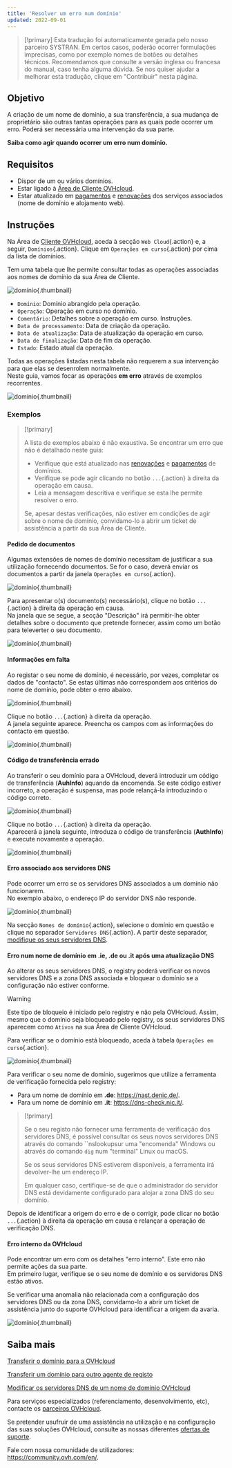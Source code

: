 ```yaml
---
title: 'Resolver um erro num domínio'
updated: 2022-09-01
---
```


> [!primary]
> Esta tradução foi automaticamente gerada pelo nosso parceiro SYSTRAN. Em certos casos, poderão ocorrer formulações imprecisas, como por exemplo nomes de botões ou detalhes técnicos. Recomendamos que consulte a versão inglesa ou francesa do manual, caso tenha alguma dúvida. Se nos quiser ajudar a melhorar esta tradução, clique em "Contribuir" nesta página.
>

## Objetivo

A criação de um nome de domínio, a sua transferência, a sua mudança de proprietário são outras tantas operações para as quais pode ocorrer um erro. Poderá ser necessária uma intervenção da sua parte.

**Saiba como agir quando ocorrer um erro num domínio.**

## Requisitos

- Dispor de um ou vários domínios.
- Estar ligado à [Área de Cliente OVHcloud](https://www.ovh.com/auth/?action=gotomanager&from=https://www.ovh.pt/&ovhSubsidiary=pt).
- Estar atualizado em [pagamentos](/pages/account_and_service_management/managing_billing_payments_and_services/invoice_management#pay-bills) e [renovações](/pages/account_and_service_management/managing_billing_payments_and_services/how_to_use_automatic_renewal#renewal-management) dos serviços associados (nome de domínio e alojamento web).

## Instruções

Na Área de [Cliente OVHcloud](https://www.ovh.com/auth/?action=gotomanager&from=https://www.ovh.pt/&ovhSubsidiary=pt), aceda à secção `Web Cloud`{.action} e, a seguir, `Domínios`{.action}. Clique em `Operações em curso`{.action} por cima da lista de domínios.

Tem uma tabela que lhe permite consultar todas as operações associadas aos nomes de domínio da sua Área de Cliente.

![domínio](images/domain-error-table01.png){.thumbnail}

- `Domínio`: Domínio abrangido pela operação.
- `Operação`:  Operação em curso no domínio.
- `Comentário`: Detalhes sobre a operação em curso. Instruções.
- `Data de processamento`: Data de criação da operação.
- `Data de atualização`:  Data de atualização da operação em curso.
- `Data de finalização`: Data de fim da operação.
- `Estado`: Estado atual da operação.

Todas as operações listadas nesta tabela não requerem a sua intervenção para que elas se desenrolem normalmente.<br>
Neste guia, vamos focar as operações **em erro** através de exemplos recorrentes.

![domínio](images/domain-error-table02.png){.thumbnail}

### Exemplos

> [!primary]
>
> A lista de exemplos abaixo é não exaustiva. Se encontrar um erro que não é detalhado neste guia:
>
> - Verifique que está atualizado nas [renovações](/pages/account_and_service_management/managing_billing_payments_and_services/how_to_use_automatic_renewal#renewal-management) e [pagamentos](/pages/account_and_service_management/managing_billing_payments_and_services/invoice_management#pay-bills) de domínios.
> - Verifique se pode agir clicando no botão `...`{.action} à direita da operação em causa.
> - Leia a mensagem descritiva e verifique se esta lhe permite resolver o erro.
>
> Se, apesar destas verificações, não estiver em condições de agir sobre o nome de domínio, convidamo-lo a abrir um ticket de assistência a partir da sua Área de Cliente.
>

#### Pedido de documentos

Algumas extensões de nomes de domínio necessitam de justificar a sua utilização fornecendo documentos. Se for o caso, deverá enviar os documentos a partir da janela `Operações em curso`{.action}.

![domínio](images/domain-error01.png){.thumbnail}

Para apresentar o(s) documento(s) necessário(s), clique no botão `...`{.action} à direita da operação em causa.<br>
Na janela que se segue, a secção "Descrição" irá permitir-lhe obter detalhes sobre o documento que pretende fornecer, assim como um botão para televerter o seu documento.

![domínio](images/domain-error02.png){.thumbnail}

#### Informações em falta

Ao registar o seu nome de domínio, é necessário, por vezes, completar os dados de "contacto". Se estas últimas não correspondem aos critérios do nome de domínio, pode obter o erro abaixo.

![domínio](images/domain-error03.png){.thumbnail}

Clique no botão `...`{.action} à direita da operação.<br>
A janela seguinte aparece. Preencha os campos com as informações do contacto em questão.

![domínio](images/domain-error04.png){.thumbnail}

#### Código de transferência errado 

Ao transferir o seu domínio para a OVHcloud, deverá introduzir um código de transferência (**AuhInfo**) aquando da encomenda. Se este código estiver incorreto, a operação é suspensa, mas pode relançá-la introduzindo o código correto.

![domínio](images/domain-error05.png){.thumbnail}

Clique no botão `...`{.action} à direita da operação.<br>
Aparecerá a janela seguinte, introduza o código de transferência (**AuthInfo**) e execute novamente a operação.

![domínio](images/domain-error06.png){.thumbnail}

#### Erro associado aos servidores DNS

Pode ocorrer um erro se os servidores DNS associados a um domínio não funcionarem.<br>
No exemplo abaixo, o endereço IP do servidor DNS não responde.

![domínio](images/domain-error07.png){.thumbnail}

Na secção `Nomes de domínio`{.action}, selecione o domínio em questão e clique no separador `Servidores DNS`{.action}. A partir deste separador, [modifique os seus servidores DNS](/pages/web_cloud/domains/dns_server_general_information). 

#### Erro num nome de domínio em **.ie**, **.de** ou **.it** após uma atualização DNS

Ao alterar os seus servidores DNS, o registry poderá verificar os novos servidores DNS e a zona DNS associada e bloquear o domínio se a configuração não estiver conforme.

> [!warning]
>
> Este tipo de bloqueio é iniciado pelo registry e não pela OVHcloud. Assim, mesmo que o domínio seja bloqueado pelo registry, os seus servidores DNS aparecem como `Ativos` na sua Área de Cliente OVHcloud.

Para verificar se o domínio está bloqueado, aceda à tabela `Operações em curso`{.action}.

![domínio](images/domain-error08.png){.thumbnail}

Para verificar o seu nome de domínio, sugerimos que utilize a ferramenta de verificação fornecida pelo registry:

- Para um nome de domínio em **.de**: <https://nast.denic.de/>.
- Para um nome de domínio em **.it**: <https://dns-check.nic.it/>.

> [!primary]
>
> Se o seu registo não fornecer uma ferramenta de verificação dos servidores DNS, é possível consultar os seus novos servidores DNS através do comando ``nslookupsur uma "encomenda" Windows ou através do comando `dig` num "terminal" Linux ou macOS. 
>
> Se os seus servidores DNS estiverem disponíveis, a ferramenta irá devolver-lhe um endereço IP.
>
> Em qualquer caso, certifique-se de que o administrador do servidor DNS está devidamente configurado para alojar a zona DNS do seu domínio.

Depois de identificar a origem do erro e de o corrigir, pode clicar no botão `...`{.action} à direita da operação em causa e relançar a operação de verificação DNS.

#### Erro interno da OVHcloud

Pode encontrar um erro com os detalhes "erro interno". Este erro não permite ações da sua parte.<br>
Em primeiro lugar, verifique se o seu nome de domínio e os servidores DNS estão ativos. 

Se verificar uma anomalia não relacionada com a configuração dos servidores DNS ou da zona DNS, convidamo-lo a abrir um ticket de assistência junto do suporte OVHcloud para identificar a origem da avaria.

![domínio](images/domain-error09.png){.thumbnail}

## Saiba mais

[Transferir o domínio para a OVHcloud](/pages/web_cloud/domains/transfer_incoming_generic_domain)

[Transferir um domínio para outro agente de registo](/pages/web_cloud/domains/transfer_outgoing_domain)

[Modificar os servidores DNS de um nome de domínio OVHcloud](/pages/web_cloud/domains/dns_server_general_information)
 
Para serviços especializados (referenciamento, desenvolvimento, etc), contacte os [parceiros OVHcloud](https://partner.ovhcloud.com/pt/directory/).

Se pretender usufruir de uma assistência na utilização e na configuração das suas soluções OVHcloud, consulte as nossas diferentes [ofertas de suporte](https://www.ovhcloud.com/pt/support-levels/).

Fale com nossa comunidade de utilizadores: <https://community.ovh.com/en/>. 